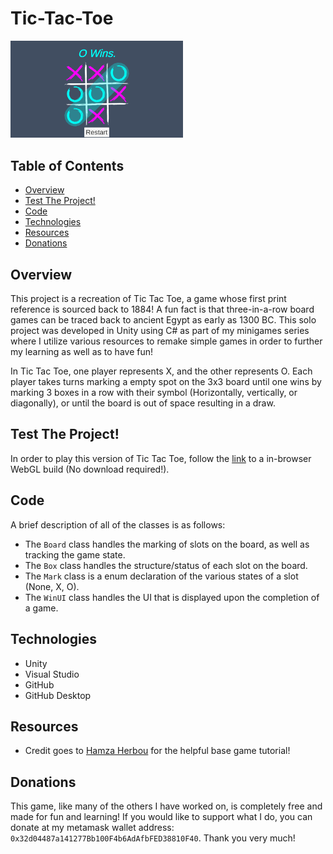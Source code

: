 # Tic-Tac-Toe
<img width="276.48" height="155.52" src="https://github.com/SergeiBak/PersonalWebsite/blob/master/images/TicTacToe.png?raw=true">

## Table of Contents
* [Overview](#Overview)
* [Test The Project!](#test-the-project)
* [Code](#Code)
* [Technologies](#Technologies)
* [Resources](#Resources)
* [Donations](#Donations)

## Overview
This project is a recreation of Tic Tac Toe, a game whose first print reference is sourced back to 1884! A fun fact is that three-in-a-row board games can be traced back to ancient Egypt as early as 1300 BC. This solo project was developed in Unity using C# as part of my minigames series where I utilize various resources to remake simple games in order to further my learning as well as to have fun!   

In Tic Tac Toe, one player represents X, and the other represents O. Each player takes turns marking a empty spot on the 3x3 board until one wins by marking 3 boxes in a row with their symbol (Horizontally, vertically, or diagonally), or until the board is out of space resulting in a draw.     

## Test The Project!
In order to play this version of Tic Tac Toe, follow the [link](https://sergeibak.github.io/PersonalWebsite/Asteroids.html) to a in-browser WebGL build (No download required!).

## Code
A brief description of all of the classes is as follows:
- The `Board` class handles the marking of slots on the board, as well as tracking the game state.
- The `Box` class handles the structure/status of each slot on the board.
- The `Mark` class is a enum declaration of the various states of a slot (None, X, O).
- The `WinUI` class handles the UI that is displayed upon the completion of a game.

## Technologies
- Unity
- Visual Studio
- GitHub
- GitHub Desktop

## Resources
- Credit goes to [Hamza Herbou](https://www.youtube.com/c/HamzaHerbou) for the helpful base game tutorial!

## Donations
This game, like many of the others I have worked on, is completely free and made for fun and learning! If you would like to support what I do, you can donate at my metamask wallet address: ```0x32d04487a141277Bb100F4b6AdAfbFED38810F40```. Thank you very much!
